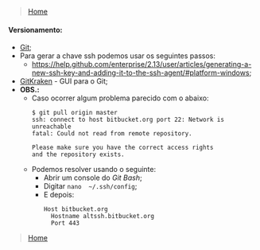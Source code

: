 > [Home](README.md)

#### Versionamento:

* [Git](https://git-scm.com/);
* Para gerar a chave ssh podemos usar os seguintes passos:
  - https://help.github.com/enterprise/2.13/user/articles/generating-a-new-ssh-key-and-adding-it-to-the-ssh-agent/#platform-windows;
* [GitKraken](https://www.gitkraken.com/) - GUI para o Git;
* **OBS.:**
  - Caso ocorrer algum problema parecido com o abaixo:
    ```
    $ git pull origin master
    ssh: connect to host bitbucket.org port 22: Network is unreachable
    fatal: Could not read from remote repository.

    Please make sure you have the correct access rights
    and the repository exists.
    ```
  - Podemos resolver usando o seguinte:
    - Abrir um console do *Git Bash*;
    - Digitar `nano  ~/.ssh/config`;
    - E depois:
      ```
      Host bitbucket.org
        Hostname altssh.bitbucket.org
        Port 443
      ```

> [Home](README.md)
